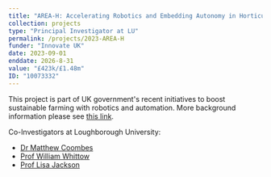 ```yaml
---
title: "AREA-H: Accelerating Robotics and Embedding Autonomy in Horticulture"
collection: projects
type: "Principal Investigator at LU"
permalink: /projects/2023-AREA-H
funder: "Innovate UK"
date: 2023-09-01
enddate: 2026-8-31
value: "£423k/£1.48m"
ID: "10073332"
---
```


This project is part of UK government's recent initiatives to boost sustainable farming with robotics and automation. More background information please see [this link](https://www.gov.uk/government/news/125m-for-robotics-and-automation-to-boost-sustainable-farming). 

Co-Investigators at Loughborough University: 
* [Dr Matthew Coombes](https://www.lboro.ac.uk/departments/aae/staff/matthew-coombes/)
* [Prof William Whittow](https://www.lboro.ac.uk/departments/meme/staff/william-whittow/)
* [Prof Lisa Jackson](https://www.lboro.ac.uk/departments/aae/staff/lisa-jackson/)



